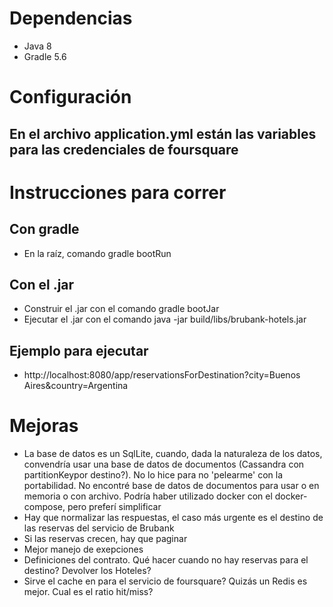 # Dependencias
* Java 8
* Gradle 5.6

# Configuración
## En el archivo application.yml están las variables para las credenciales de foursquare

# Instrucciones para correr
## Con gradle
* En la raíz, comando gradle bootRun
## Con el .jar
* Construir el .jar con el comando gradle bootJar
* Ejecutar el .jar con el comando java -jar build/libs/brubank-hotels.jar
## Ejemplo para ejecutar
* http://localhost:8080/app/reservationsForDestination?city=Buenos Aires&country=Argentina

# Mejoras
* La base de datos es un SqlLite, cuando, dada la naturaleza de los datos, convendría usar una base de datos de documentos (Cassandra con partitionKeypor destino?). No lo hice para no 'pelearme' con la portabilidad. No encontré base de datos de documentos para usar o en memoria o con archivo. Podría haber utilizado docker con el docker-compose, pero preferí simplificar
* Hay que normalizar las respuestas, el caso más urgente es el destino de las reservas del servicio de Brubank
* Si las reservas crecen, hay que paginar
* Mejor manejo de exepciones
* Definiciones del contrato. Qué hacer cuando no hay reservas para el destino? Devolver los Hoteles?
* Sirve el cache en para el servicio de foursquare? Quizás un Redis es mejor. Cual es el ratio hit/miss?